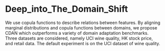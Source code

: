 # Deep_into_The_Domain_Shift
We use copula functions to describe relations between features. By aligning marginal distributions and copula functions between domains, we propose CDAN which outperforms a variety of domain adaptation benchmarks. Three datasets are considered, namely UCI wine quality, HK stock price, and retail data. The default experiment is on the UCI dataset of wine quality.
